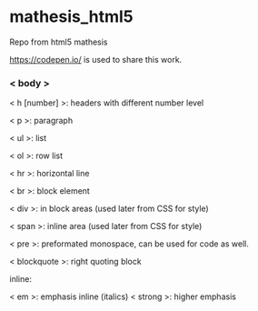 # mathesis_html5
Repo from html5 mathesis

https://codepen.io/ is used to share this work.



### < body >

< h [number] >: headers with different number level

< p >: paragraph

< ul >: list

< ol >: row list

< hr >: horizontal line

< br >: block element

< div >: in block areas (used later from CSS for style)

< span >: inline area (used later from CSS for style)

< pre >: preformated monospace, can be used for code as well.

< blockquote >: right quoting block

inline:

< em >: emphasis inline (italics)
< strong >: higher emphasis 
